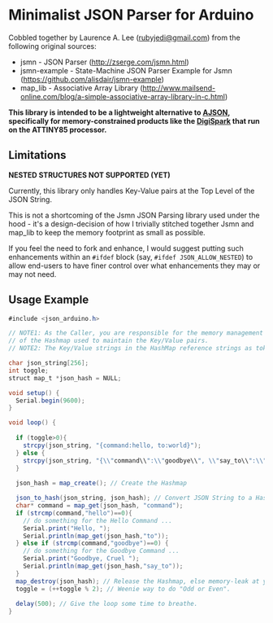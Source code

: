 Minimalist JSON Parser for Arduino
==================================

Cobbled together by Laurence A. Lee (rubyjedi@gmail.com) from the following original sources:

* jsmn         - JSON Parser (http://zserge.com/jsmn.html)
* jsmn-example - State-Machine JSON Parser Example for Jsmn (https://github.com/alisdair/jsmn-example)
* map_lib      - Associative Array Library (http://www.mailsend-online.com/blog/a-simple-associative-array-library-in-c.html)

**This library is intended to be a lightweight alternative to [AJSON](https://github.com/interactive-matter/aJson.git), specifically for memory-constrained products like the [DigiSpark](http://digistump.com/product.php?id=1) that run on the ATTINY85 processor.**

## Limitations ##
**NESTED STRUCTURES NOT SUPPORTED (YET)**

Currently, this library only handles Key-Value pairs at the Top Level of the JSON String. 

This is not a shortcoming of the Jsmn JSON Parsing library used under the hood - it's a design-decision of how I trivially stitched together Jsmn and map_lib to keep the memory footprint as small as possible.

If you feel the need to fork and enhance, I would suggest putting such enhancements within an `#ifdef` block (say, `#ifdef JSON_ALLOW_NESTED`) to allow end-users to have finer control over what enhancements they may or may not need.

## Usage Example ##
``` java
#include <json_arduino.h>

// NOTE1: As the Caller, you are responsible for the memory management (calling map_create() and map_destroy())
// of the Hashmap used to maintain the Key/Value pairs.
// NOTE2: The Key/Value strings in the HashMap reference strings as tokenized within the original JSON String.

char json_string[256];
int toggle;
struct map_t *json_hash = NULL;

void setup() {
  Serial.begin(9600);
}

void loop() {
  
  if (toggle>0){
    strcpy(json_string, "{command:hello, to:world}");
  } else {
    strcpy(json_string, "{\\"command\\":\\"goodbye\\", \\"say_to\\":\\"World\\"}"); // Demonstrates quotation-marks around tokens are handled by Jsmn OK.
  }
  
  json_hash = map_create(); // Create the Hashmap

  json_to_hash(json_string, json_hash); // Convert JSON String to a Hashmap of Key/Value Pairs
  char* command = map_get(json_hash, "command");
  if (strcmp(command,"hello")==0){
    // do something for the Hello Command ...
    Serial.print("Hello, ");
    Serial.println(map_get(json_hash,"to"));
  } else if (strcmp(command,"goodbye")==0) {
    // do something for the Goodbye Command ...
    Serial.print("Goodbye, Cruel ");
    Serial.println(map_get(json_hash,"say_to"));
  }
  map_destroy(json_hash); // Release the Hashmap, else memory-leak at your own peril.
  toggle = (++toggle % 2); // Weenie way to do "Odd or Even".
  
  delay(500); // Give the loop some time to breathe.
}

```
